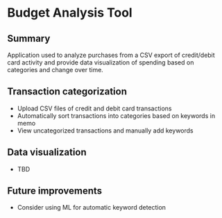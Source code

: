 # Budget Analysis Tool

## Summary

Application used to analyze purchases from a CSV export of credit/debit card activity and provide data visualization of spending based on categories and change over time.

## Transaction categorization

- Upload CSV files of credit and debit card transactions
- Automatically sort transactions into categories based on keywords in memo
- View uncategorized transactions and manually add keywords

## Data visualization

- TBD

## Future improvements

- Consider using ML for automatic keyword detection
